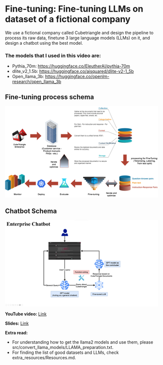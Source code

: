 # Fine-tuning: Fine-tuning LLMs on dataset of a fictional company

We use a fictional company called Cubetriangle and design the pipeline to process its raw data, finetune 3 large language models (LLMs) on it, and design a chatbot using the best model.

### The models that I used in this video are:
* Pythia_70m: https://huggingface.co/EleutherAI/pythia-70m
* dlite_v2_1.5b: https://huggingface.co/aisquared/dlite-v2-1_5b
* Open_llama_3b: https://huggingface.co/openlm-research/open_llama_3b
 

## Fine-tuning process schema
<div align="center">
  <img src="images/finetuning.png" alt="RAG-GPT UI">
</div>

## Chatbot Schema
<div align="center">
  <img src="images/chatbot.png" alt="Schema">
</div>

**YouTube video:** [Link](https://www.youtube.com/watch?v=_g4o21A6AY8&t=1154s)

**Slides:** [Link](https://github.com/Farzad-R/LLM-Zero-to-Hundred/blob/master/presentation/presentation.pdf)

**Extra read:**
- For understanding how to get the llama2 models and use them, please src/convert_llama_models/LLAMA_preparation.txt.
- For finding the list of good datasets and LLMs, check extra_resources/Resources.md.
